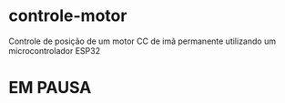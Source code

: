 # controle-motor
Controle de posição de um motor CC de imã permanente utilizando um microcontrolador ESP32


# EM PAUSA
